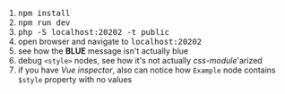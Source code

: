 1. <kbd>npm install</kbd>
2. <kbd>npm run dev</kbd>
3. <kbd>php -S localhost:20202 -t public</kbd>
4. open browser and navigate to <kbd>localhost:20202</kbd>
5. see how the **BLUE** message isn't actually blue
6. debug `<style>` nodes, see how it's not actually _css-module_'arized
7. if you have _Vue inspector_, also can notice how `Example` node contains `$style` property with no values
